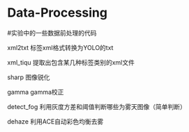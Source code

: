 # Data-Processing

#实验中的一些数据前处理的代码

xml2txt 标签xml格式转换为YOLO的txt

xml_tiqu 提取出包含某几种标签类别的xml文件

sharp 图像锐化

gamma gamma校正

detect_fog 利用灰度方差和阈值判断哪些为雾天图像（简单判断）

dehaze 利用ACE自动彩色均衡去雾

